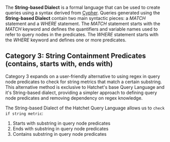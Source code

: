 The **String-based Dialect** is a formal language that can be used to create queries using a syntax derived from [Cypher](https://dl.acm.org/doi/10.1145/3183713.3190657). Queries generated using the **String-based Dialect** contain two main syntactic pieces: a *MATCH* statement and a *WHERE* statement. The *MATCH* statement starts with the *MATCH* keyword and defines the quantifiers and variable names used to refer to query nodes in the predicates. The *WHERE* statement starts with the *WHERE* keyword and defines one or more predicates. 

## Category 3: String Containment Predicates (contains, starts with, ends with)

Category 3 expands on a user-friendly alternative to using regex in query node predicates to check for string metrics that match a certain substring. This alternative method is exclusive to Hatchet's base Query Language and it's String-based dialect, providing a simpler approach to defining query node predicates and removing dependency on regex knowledge.

The String-based Dialect of the Hatchet Query Language allows us to `check if string metric`:

1. Starts with substring in query node predicates
2. Ends with substring in query node predicates
3. Contains substring in query node predicates 

